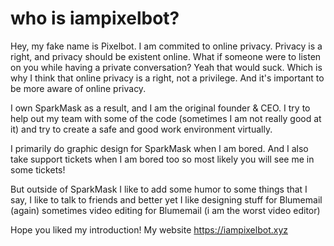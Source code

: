 # who is iampixelbot?
Hey, my fake name is Pixelbot. 
I am commited to online privacy. Privacy is a right, and privacy should be existent online. What if someone were to listen on you while having a private conversation? Yeah that would suck. Which is why I think that online privacy is a right, not a privilege. And it's important to be more aware of online privacy.

I own SparkMask as a result, and I am the original founder & CEO.
I try to help out my team with some of the code (sometimes I am not really good at it) and try to create a safe and good work environment virtually.

I primarily do graphic design for SparkMask when I am bored. And I also take support tickets when I am bored too so most likely you will see me in some tickets!

But outside of SparkMask I like to add some humor to some things that I say, I like to talk to friends and better yet I like designing stuff for Blumemail (again) sometimes video editing for Blumemail (i am the worst video editor)

Hope you liked my introduction!
My website https://iampixelbot.xyz
